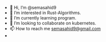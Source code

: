 - 👋 Hi, I’m @semasahid9
- 👀 I’m interested in Rust-Algorithms.
- 🌱 I’m currently learning program.
- 💞️ I’m looking to collaborate on kubernetes.
- 📫 How to reach me semasahid9@gmail.com
- 
<!---
semasahid9/semasahid9 is a ✨ special ✨ repository because its `README.md` (this file) appears on your GitHub
You can click 
----
